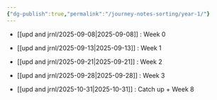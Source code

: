 ```yaml
---
{"dg-publish":true,"permalink":"/journey-notes-sorting/year-1/"}
---
```


- [[upd and jrnl/2025-09-08\|2025-09-08]] : Week 0
	
- [[upd and jrnl/2025-09-13\|2025-09-13]] : Week 1
	
- [[upd and jrnl/2025-09-21\|2025-09-21]] : Week 2
	
- [[upd and jrnl/2025-09-28\|2025-09-28]] : Week 3
	
- [[upd and jrnl/2025-10-31\|2025-10-31]] : Catch up + Week 8